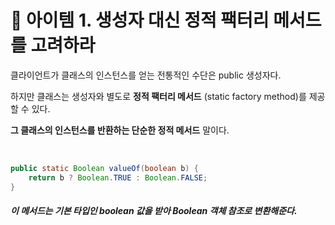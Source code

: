 # 💎 아이템 1. 생성자 대신 정적 팩터리 메서드를 고려하라

클라이언트가 클래스의 인스턴스를 얻는 전통적인 수단은 public 생성자다.  

하지만 클래스는 생성자와 별도로 **정적 팩터리 메서드** (static factory method)를 제공할 수 있다.  

**그 클래스의 인스턴스를 반환하는 단순한 정적 메서드** 말이다.

&nbsp;

```java
public static Boolean valueOf(boolean b) {
	return b ? Boolean.TRUE : Boolean.FALSE;
}
```
##### 이 메서드는 기본 타입인 boolean 값을 받아 Boolean 객체 참조로 변환해준다.

